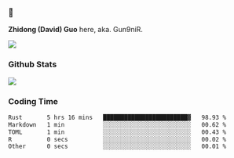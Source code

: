 ### 👋 

**Zhidong (David) Guo** here, aka. Gun9niR.

![](https://komarev.com/ghpvc/?username=Gun9niR&label=Total+Views)

### Github Stats

<img src="https://github-readme-stats.vercel.app/api?username=Gun9niR&count_private=true&show_icons=true&theme=vue-dark&hide_title=true">

### Coding Time

<!--START_SECTION:waka-->

```txt
Rust       5 hrs 16 mins   ████████████████████████▓   98.93 %
Markdown   1 min           ░░░░░░░░░░░░░░░░░░░░░░░░░   00.62 %
TOML       1 min           ░░░░░░░░░░░░░░░░░░░░░░░░░   00.43 %
R          0 secs          ░░░░░░░░░░░░░░░░░░░░░░░░░   00.02 %
Other      0 secs          ░░░░░░░░░░░░░░░░░░░░░░░░░   00.01 %
```

<!--END_SECTION:waka-->
